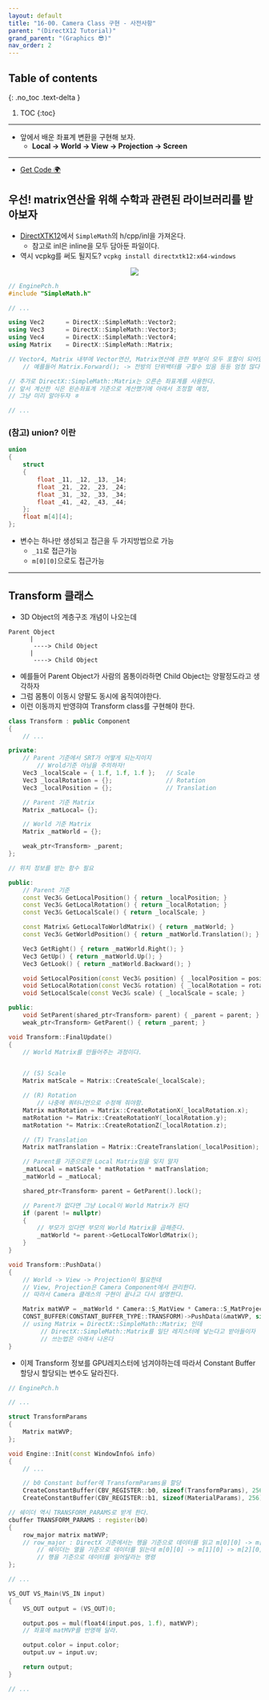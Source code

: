 ```yaml
---
layout: default
title: "16-00. Camera Class 구현 - 사전사항"
parent: "(DirectX12 Tutorial)"
grand_parent: "(Graphics 😎)"
nav_order: 2
---
```


## Table of contents
{: .no_toc .text-delta }

1. TOC
{:toc}

---

* 앞에서 배운 좌표계 변환을 구현해 보자.
    * **Local -> World -> View -> Projection -> Screen**

---

* [Get Code 🌍](https://github.com/Arthur880708/DirextX12-Example/tree/13)

## 우선! matrix연산을 위해 수학과 관련된 라이브러리를 받아보자

 * [DirectXTK12](https://github.com/microsoft/DirectXTK)에서 `SimpleMath`의 h/cpp/inl을 가져온다.
    * 참고로 inl은 inline을 모두 담아둔 파일이다.
* 역시 vcpkg를 써도 될지도? `vcpkg install directxtk12:x64-windows`

<p align="center">
  <img src="https://taehyungs-programming-blog.github.io/blog/assets/images/cpp/directx/directx-15-1.png"/>
</p>

```cpp
// EnginePch.h
#include "SimpleMath.h"

// ...

using Vec2		= DirectX::SimpleMath::Vector2;
using Vec3		= DirectX::SimpleMath::Vector3;
using Vec4		= DirectX::SimpleMath::Vector4;
using Matrix	= DirectX::SimpleMath::Matrix;

// Vector4, Matrix 내부에 Vector연산, Matrix연산에 관한 부분이 모두 포함이 되어있다
    // 예를들어 Matrix.Forward(); -> 전방의 단위백터를 구할수 있음 등등 엄청 많다

// 추가로 DirectX::SimpleMath::Matrix는 오른손 좌표계를 사용한다.
// 앞서 계산한 식은 왼손좌표계 기준으로 계산했기에 아래서 조정할 예정, 
// 그냥 미리 알아두자 ㅎ

// ...
```

### (참고) **union?** 이란

```cpp
union
{
    struct
    {
        float _11, _12, _13, _14;
        float _21, _22, _23, _24;
        float _31, _32, _33, _34;
        float _41, _42, _43, _44;
    };
    float m[4][4];
};
```

* 변수는 하나만 생성되고 접근을 두 가지방법으로 가능
    * `_11`로 접근가능 
    * `m[0][0]`으로도 접근가능

---

## Transform 클래스

* 3D Object의 계층구조 개념이 나오는데

```
Parent Object
      |
       ----> Child Object
      |
       ----> Child Object
```

* 예를들어 Parent Object가 사람의 몸통이라하면 Child Object는 양팔정도라고 생각하자
* 그럼 몸통이 이동시 양팔도 동시에 움직여야한다.
* 이런 이동까지 반영햐여 Transform class를 구현해야 한다.

```cpp
class Transform : public Component
{
	// ...

private:
	// Parent 기준에서 SRT가 어떻게 되는지이지
        // Wrold기준 아님을 주의하자!
	Vec3 _localScale = { 1.f, 1.f, 1.f };   // Scale
	Vec3 _localRotation = {};               // Rotation
	Vec3 _localPosition = {};               // Translation

	// Parent 기준 Matrix
	Matrix _matLocal= {};

	// World 기준 Matrix
	Matrix _matWorld = {};

	weak_ptr<Transform> _parent;
};
```

```cpp
// 위치 정보를 받는 함수 필요

public:
	// Parent 기준
	const Vec3& GetLocalPosition() { return _localPosition; }
	const Vec3& GetLocalRotation() { return _localRotation; }
	const Vec3& GetLocalScale() { return _localScale; }

	const Matrix& GetLocalToWorldMatrix() { return _matWorld; }
	const Vec3& GetWorldPosition() { return _matWorld.Translation(); }

	Vec3 GetRight() { return _matWorld.Right(); }
	Vec3 GetUp() { return _matWorld.Up(); }
	Vec3 GetLook() { return _matWorld.Backward(); }

	void SetLocalPosition(const Vec3& position) { _localPosition = position; }
	void SetLocalRotation(const Vec3& rotation) { _localRotation = rotation; }
	void SetLocalScale(const Vec3& scale) { _localScale = scale; }

public:
	void SetParent(shared_ptr<Transform> parent) { _parent = parent; }
	weak_ptr<Transform> GetParent() { return _parent; }
```

```cpp
void Transform::FinalUpdate()
{
	// World Matrix를 만들어주는 과정이다.


	// (S) Scale
	Matrix matScale = Matrix::CreateScale(_localScale);

	// (R) Rotation
        // 나중에 쿼터니언으로 수정해 줘야함.
	Matrix matRotation = Matrix::CreateRotationX(_localRotation.x);
	matRotation *= Matrix::CreateRotationY(_localRotation.y);
	matRotation *= Matrix::CreateRotationZ(_localRotation.z);

	// (T) Translation
	Matrix matTranslation = Matrix::CreateTranslation(_localPosition);

	// Parent를 기준으로한 Local Matrix임을 잊지 말자
	_matLocal = matScale * matRotation * matTranslation;
	_matWorld = _matLocal;

	shared_ptr<Transform> parent = GetParent().lock();

	// Parent가 없다면 그냥 Local이 World Matrix가 된다
	if (parent != nullptr)
	{
		// 부모가 있다면 부모의 World Matrix을 곱해준다.
		_matWorld *= parent->GetLocalToWorldMatrix();
	}
}

void Transform::PushData()
{
	// World -> View -> Projection이 필요한데
	// View, Projection은 Camera Component에서 관리한다.
	// 따라서 Camera 클래스의 구현이 끝나고 다시 설명한다.

	Matrix matWVP = _matWorld * Camera::S_MatView * Camera::S_MatProjection;
	CONST_BUFFER(CONSTANT_BUFFER_TYPE::TRANSFORM)->PushData(&matWVP, sizeof(matWVP));
    // using Matrix	= DirectX::SimpleMath::Matrix; 인데
         // DirectX::SimpleMath::Matrix를 일단 레지스터에 넣는다고 받아들이자
         // 쓰는법은 아래서 나온다
}
```

* 이제 Transform 정보를 GPU레지스터에 넘겨야하는데 따라서 Constant Buffer할당시 할당되는 변수도 달라진다.

```cpp
// EnginePch.h

// ...

struct TransformParams
{
	Matrix matWVP;
};
```

```cpp
void Engine::Init(const WindowInfo& info)
{
	// ...

	// b0 Constant buffer에 TransformParams을 할당
	CreateConstantBuffer(CBV_REGISTER::b0, sizeof(TransformParams), 256);
	CreateConstantBuffer(CBV_REGISTER::b1, sizeof(MaterialParams), 256);
```

```cpp
// 쉐이더 역시 TRANSFORM_PARAMS로 받게 한다.
cbuffer TRANSFORM_PARAMS : register(b0)
{
    row_major matrix matWVP;
    // row_major : DirectX 기준에서는 행을 기준으로 데이터를 읽고 m[0][0] -> m[0][1] -> m[0][2] ...
        // 쉐이더는 열을 기준으로 데이터를 읽는데 m[0][0] -> m[1][0] -> m[2][0] ...
        // 행을 기준으로 데이터를 읽어달라는 명령
};

// ...

VS_OUT VS_Main(VS_IN input)
{
    VS_OUT output = (VS_OUT)0;

    output.pos = mul(float4(input.pos, 1.f), matWVP);
	// 좌표에 matMVP를 반영해 달라.

    output.color = input.color;
    output.uv = input.uv;

    return output;
}

// ...
```

